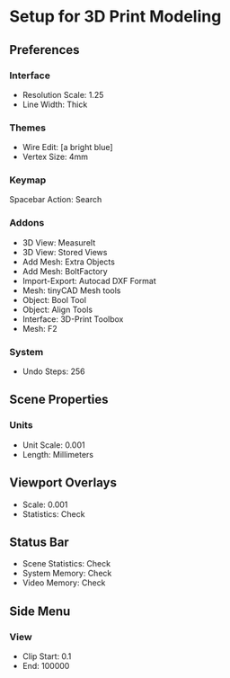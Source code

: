 # Setup for 3D Print Modeling

## Preferences
### Interface
- Resolution Scale: 1.25
- Line Width: Thick

### Themes
- Wire Edit: [a bright blue]
- Vertex Size: 4mm

### Keymap
Spacebar Action: Search

### Addons
- 3D View: MeasureIt
- 3D View: Stored Views
- Add Mesh: Extra Objects
- Add Mesh: BoltFactory
- Import-Export: Autocad DXF Format
- Mesh: tinyCAD Mesh tools
- Object: Bool Tool
- Object: Align Tools
- Interface: 3D-Print Toolbox
- Mesh: F2

### System
- Undo Steps: 256

## Scene Properties
### Units
- Unit Scale: 0.001
- Length: Millimeters

## Viewport Overlays
- Scale: 0.001
- Statistics: Check

## Status Bar
- Scene Statistics: Check
- System Memory: Check
- Video Memory: Check

## Side Menu
### View
- Clip Start: 0.1
- End: 100000

